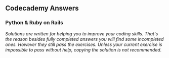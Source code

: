 <h2> Codecademy Answers </h2>

<h3> Python & Ruby on Rails </h3>

<em> Solutions are written for helping you to improve your coding skills. That's the reason besides fully completed answers you will find some incompleted ones. However they still pass the exercises. Unless your current exercise is impossible to pass without help, copying the solution is not recommended.</em>
